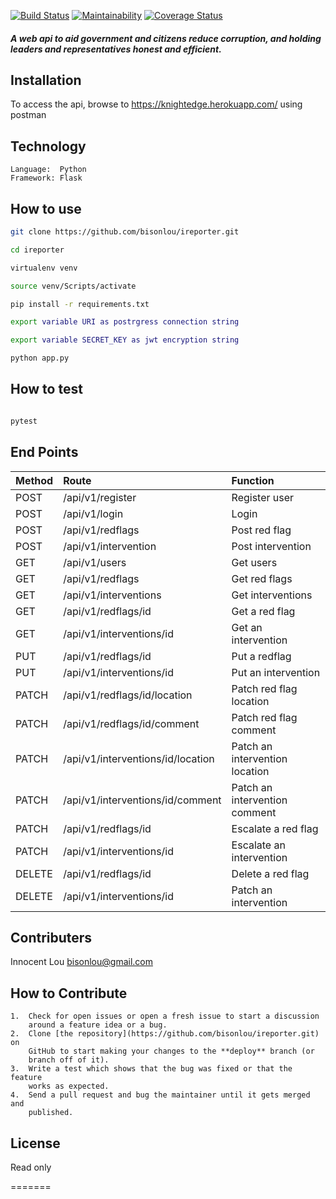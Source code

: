[![Build Status](https://travis-ci.org/bisonlou/challenge-III.svg?branch=develop)](https://travis-ci.org/bisonlou/challenge-III) [![Maintainability](https://api.codeclimate.com/v1/badges/905ff33bc96ec34e49d9/maintainability)](https://codeclimate.com/github/bisonlou/challenge-III/maintainability) [![Coverage Status](https://coveralls.io/repos/github/bisonlou/challenge-III/badge.svg?branch=ft-user-can-register)](https://coveralls.io/github/bisonlou/challenge-III?branch=ft-user-can-register)

##### A web api to aid government and citizens reduce corruption, and holding leaders and representatives honest and efficient.


Installation
------------
To access the api, browse to https://knightedge.herokuapp.com/ using postman

Technology
-------------
```
Language:  Python
Framework: Flask

```

How to use
------------
```bash
git clone https://github.com/bisonlou/ireporter.git

cd ireporter

virtualenv venv

source venv/Scripts/activate

pip install -r requirements.txt

export variable URI as postrgress connection string

export variable SECRET_KEY as jwt encryption string

python app.py

```

How to test
------------
```bash

pytest

```

End Points
-------------

|Method     |Route                                      |Function                               |
|:----------|:------------------------------------------|:--------------------------------------|
|POST       |/api/v1/register                           |Register user                          |
|POST       |/api/v1/login                              |Login                                  |
|POST       |/api/v1/redflags                           |Post red flag                          |               
|POST       |/api/v1/intervention                       |Post intervention                      |
|GET        |/api/v1/users                              |Get users                              |
|GET        |/api/v1/redflags                           |Get red flags                          |
|GET        |/api/v1/interventions                      |Get interventions                      |
|GET        |/api/v1/redflags/id                        |Get a red flag                         |
|GET        |/api/v1/interventions/id                   |Get an intervention                    |
|PUT        |/api/v1/redflags/id                        |Put a redflag                          |
|PUT        |/api/v1/interventions/id                   |Put an intervention                    |
|PATCH      |/api/v1/redflags/id/location               |Patch red flag location                |
|PATCH      |/api/v1/redflags/id/comment                |Patch red flag comment                 |               
|PATCH      |/api/v1/interventions/id/location          |Patch an intervention location         |
|PATCH      |/api/v1/interventions/id/comment           |Patch an intervention comment          |
|PATCH      |/api/v1/redflags/id                        |Escalate a red flag                    |
|PATCH      |/api/v1/interventions/id                   |Escalate an intervention               |
|DELETE     |/api/v1/redflags/id                        |Delete a red flag                      |
|DELETE     |/api/v1/interventions/id                   |Patch an intervention                  |




**Contributers**
----------------
Innocent Lou <bisonlou@gmail.com>

How to Contribute
-----------------
```
1.  Check for open issues or open a fresh issue to start a discussion
    around a feature idea or a bug.
2.  Clone [the repository](https://github.com/bisonlou/ireporter.git) on
    GitHub to start making your changes to the **deploy** branch (or
    branch off of it).
3.  Write a test which shows that the bug was fixed or that the feature
    works as expected.
4.  Send a pull request and bug the maintainer until it gets merged and
    published. 
```

**License**
------------------
Read only

=======


